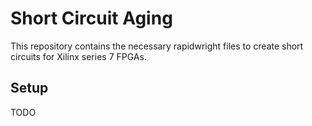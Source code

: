 # Short Circuit Aging

This repository contains the necessary rapidwright files to create short circuits for Xilinx series 7 FPGAs.

## Setup
TODO
